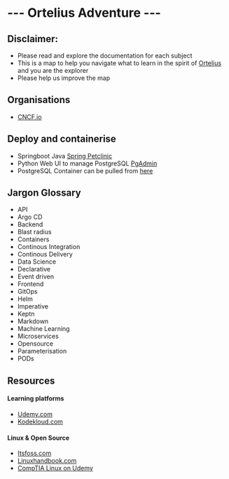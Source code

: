 # --- Ortelius Adventure ---

## Disclaimer:
- Please read and explore the documentation for each subject
- This is a map to help you navigate what to learn in the spirit of [Ortelius](https://en.wikipedia.org/wiki/Abraham_Ortelius) and you are the explorer
- Please help us improve the map

## Organisations
- [CNCF.io](https://www.cncf.io/)

## Deploy and containerise
- Springboot Java [Spring Petclinic](https://github.com/spring-projects/spring-petclinic)
- Python Web UI to manage PostgreSQL [PgAdmin](https://www.pgadmin.org/)
- PostgreSQL Container can be pulled from [here](https://hub.docker.com/_/postgres/)

## Jargon Glossary
- API
- Argo CD
- Backend
- Blast radius
- Containers
- Continous Integration
- Continous Delivery
- Data Science
- Declarative
- Event driven
- Frontend
- GitOps
- Helm
- Imperative
- Keptn
- Markdown
- Machine Learning
- Microservices
- Opensource
- Parameterisation
- PODs

## Resources
#### Learning platforms
- [Udemy.com](https://udemy.com)
- [Kodekloud.com](https://kodekloud.com)
#### Linux & Open Source
- [Itsfoss.com](https://itsfoss.com/)
- [Linuxhandbook.com](https://linuxhandbook.com/)
- [CompTIA Linux on Udemy](https://www.udemy.com/share/1076RM3@wyBekn7-PidnmF_CeNvkQeJjSzd9_9rNkxjrWFaI2hA7e6fQJEnkmWbazI66eyHT/)
